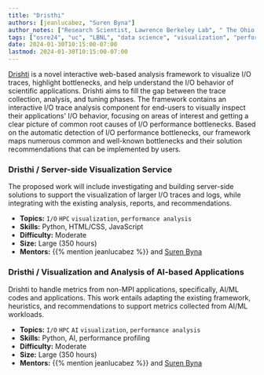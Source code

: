 ```yaml
---
title: "Dristhi"
authors: [jeanlucabez, "Suren Byna"]
author_notes: ["Research Scientist, Lawrence Berkeley Lab", " The Ohio State University (OSU)"]
tags: ["osre24", "uc", "LBNL", "data science", "visualization", "performance analysis"]
date: 2024-01-30T10:15:00-07:00
lastmod: 2024-01-30T10:15:00-07:00
---
```


[Drishti](https://github.com/hpc-io/drishti) is a novel interactive web-based analysis framework to visualize I/O traces, highlight bottlenecks, and help understand the I/O behavior of scientific applications. Drishti aims to fill the gap between the trace collection, analysis, and tuning phases. The framework contains an interactive I/O trace analysis component for end-users to visually inspect their applications' I/O behavior, focusing on areas of interest and getting a clear picture of common root causes of I/O performance bottlenecks. Based on the automatic detection of I/O performance bottlenecks, our framework maps numerous common and well-known bottlenecks and their solution recommendations that can be implemented by users.

### Dristhi / Server-side Visualization Service

The proposed work will include investigating and building server-side solutions to support the visualization of larger I/O traces and logs, while integrating with the existing analysis, reports, and recommendations. 

- **Topics:** `I/O` `HPC` `visualization`, `performance analysis`
- **Skills:** Python, HTML/CSS, JavaScript
- **Difficulty:** Moderate
- **Size:** Large (350 hours)
- **Mentors:** {{% mention jeanlucabez %}} and [Suren Byna](mailto:sbyna@lbl.gov)

### Dristhi / Visualization and Analysis of AI-based Applications

Drishti to handle metrics from non-MPI applications, specifically, AI/ML codes and applications. This work entails adapting the existing framework, heuristics, and recommendations to support metrics collected from AI/ML workloads.

- **Topics:** `I/O` `HPC` `AI` `visualization`, `performance analysis`
- **Skills:** Python, AI, performance profiling
- **Difficulty:** Moderate
- **Size:** Large (350 hours)
- **Mentors:** {{% mention jeanlucabez %}} and [Suren Byna](mailto:sbyna@lbl.gov)

